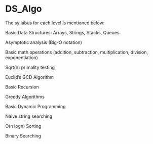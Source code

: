 # DS_Algo

The syllabus for each level is mentioned below:

Basic Data Structures: Arrays, Strings, Stacks, Queues 

Asymptotic analysis (Big-O notation)

Basic math operations (addition, subtraction, multiplication, division, exponentiation)

Sqrt(n) primality testing

Euclid’s GCD Algorithm

Basic Recursion

Greedy Algorithms

Basic Dynamic Programming

Naive string searching

O(n logn) Sorting

Binary Searching
